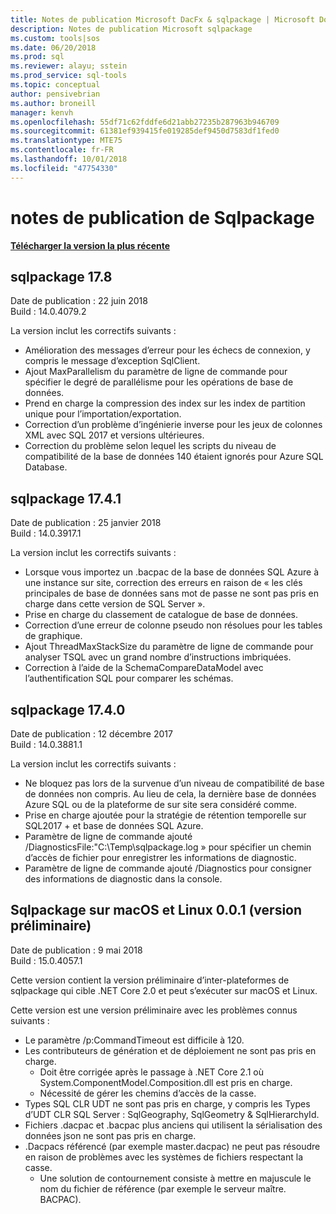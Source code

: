 ```yaml
---
title: Notes de publication Microsoft DacFx & sqlpackage | Microsoft Docs
description: Notes de publication Microsoft sqlpackage
ms.custom: tools|sos
ms.date: 06/20/2018
ms.prod: sql
ms.reviewer: alayu; sstein
ms.prod_service: sql-tools
ms.topic: conceptual
author: pensivebrian
ms.author: broneill
manager: kenvh
ms.openlocfilehash: 55df71c62fddfe6d21abb27235b287963b946709
ms.sourcegitcommit: 61381ef939415fe019285def9450d7583df1fed0
ms.translationtype: MTE75
ms.contentlocale: fr-FR
ms.lasthandoff: 10/01/2018
ms.locfileid: "47754330"
---
```

# <a name="sqlpackage-release-notes"></a>notes de publication de Sqlpackage

**[Télécharger la version la plus récente](sqlpackage-download.md)**

## <a name="sqlpackage-178"></a>sqlpackage 17.8

Date de publication : 22 juin 2018  
Build : 14.0.4079.2  

La version inclut les correctifs suivants :

- Amélioration des messages d’erreur pour les échecs de connexion, y compris le message d’exception SqlClient.
- Ajout MaxParallelism du paramètre de ligne de commande pour spécifier le degré de parallélisme pour les opérations de base de données.
- Prend en charge la compression des index sur les index de partition unique pour l’importation/exportation.
- Correction d’un problème d’ingénierie inverse pour les jeux de colonnes XML avec SQL 2017 et versions ultérieures.
- Correction du problème selon lequel les scripts du niveau de compatibilité de la base de données 140 étaient ignorés pour Azure SQL Database.

## <a name="sqlpackage-1741"></a>sqlpackage 17.4.1

Date de publication : 25 janvier 2018  
Build : 14.0.3917.1

La version inclut les correctifs suivants :

- Lorsque vous importez un .bacpac de la base de données SQL Azure à une instance sur site, correction des erreurs en raison de « les clés principales de base de données sans mot de passe ne sont pas pris en charge dans cette version de SQL Server ».
- Prise en charge du classement de catalogue de base de données.
- Correction d’une erreur de colonne pseudo non résolues pour les tables de graphique.
- Ajout ThreadMaxStackSize du paramètre de ligne de commande pour analyser TSQL avec un grand nombre d’instructions imbriquées.
- Correction à l’aide de la SchemaCompareDataModel avec l’authentification SQL pour comparer les schémas.

## <a name="sqlpackage-1740"></a>sqlpackage 17.4.0

Date de publication : 12 décembre 2017  
Build : 14.0.3881.1

La version inclut les correctifs suivants :

- Ne bloquez pas lors de la survenue d’un niveau de compatibilité de base de données non compris. Au lieu de cela, la dernière base de données Azure SQL ou de la plateforme de sur site sera considéré comme.
- Prise en charge ajoutée pour la stratégie de rétention temporelle sur SQL2017 + et base de données SQL Azure.
- Paramètre de ligne de commande ajouté /DiagnosticsFile:"C:\Temp\sqlpackage.log » pour spécifier un chemin d’accès de fichier pour enregistrer les informations de diagnostic.
- Paramètre de ligne de commande ajouté /Diagnostics pour consigner des informations de diagnostic dans la console.

## <a name="sqlpackage-on-macos-and-linux-001-preview"></a>Sqlpackage sur macOS et Linux 0.0.1 (version préliminaire)

Date de publication : 9 mai 2018  
Build : 15.0.4057.1

Cette version contient la version préliminaire d’inter-plateformes de sqlpackage qui cible .NET Core 2.0 et peut s’exécuter sur macOS et Linux. 

Cette version est une version préliminaire avec les problèmes connus suivants :

- Le paramètre /p:CommandTimeout est difficile à 120.
- Les contributeurs de génération et de déploiement ne sont pas pris en charge.
  - Doit être corrigée après le passage à .NET Core 2.1 où System.ComponentModel.Composition.dll est pris en charge.
  - Nécessité de gérer les chemins d’accès de la casse.
- Types SQL CLR UDT ne sont pas pris en charge, y compris les Types d’UDT CLR SQL Server : SqlGeography, SqlGeometry & SqlHierarchyId.
- Fichiers .dacpac et .bacpac plus anciens qui utilisent la sérialisation des données json ne sont pas pris en charge.
- .Dacpacs référencé (par exemple master.dacpac) ne peut pas résoudre en raison de problèmes avec les systèmes de fichiers respectant la casse.
  - Une solution de contournement consiste à mettre en majuscule le nom du fichier de référence (par exemple le serveur maître. BACPAC).
